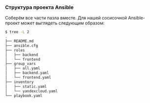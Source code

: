 ### Структура проекта Ansible

Соберём все части пазла вместе. Для нашей сосисочной Ansible-проект может выглядеть следующим образом:

```bash
$ tree -L 2
.
├── README.md
├── ansible.cfg
├── roles
│   ├── backend
│   └── frontend
├── group_vars
│   ├── all.yaml
│   ├── backend.yaml
│   └── frontend.yaml
├── inventory
│   ├── static.yaml
│   └── yandexcloud.yaml
└── playbook.yaml 
```